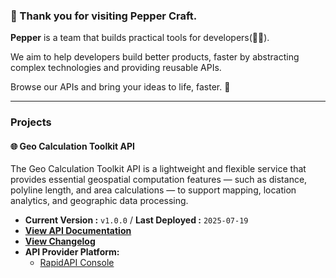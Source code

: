 ### 👋 Thank you for visiting Pepper Craft.

**Pepper** is a team that builds practical tools for developers(🧑‍💻).

We aim to help developers build better products, faster by abstracting complex technologies and providing reusable APIs.

Browse our APIs and bring your ideas to life, faster. 🚀

---

### Projects

#### 🌐 Geo Calculation Toolkit API

The Geo Calculation Toolkit API is a lightweight and flexible service that provides essential geospatial computation features — such as distance, polyline length, and area calculations — to support mapping, location analytics, and geographic data processing.

- **Current Version :** `v1.0.0` / **Last Deployed :** `2025-07-19`
- **[View API Documentation](https://github.com/pepper-craft/geo-calculation-toolkit-api-docs)**
- **[View Changelog](https://github.com/pepper-craft/geo-calculation-toolkit-api-docs/releases)**
- **API Provider Platform:**
    - [RapidAPI Console](https://rapidapi.com/pepper-craft1-pepper-craft-default/api/geo-calculation-toolkit-api)